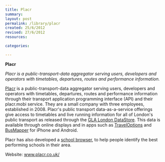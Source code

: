 ```yaml
---
title: Placr
summary: 
layout: post
permalink: /library/placr
created: 25/6/2012
revised: 27/6/2012
resources:

categories:

---
```


<p><strong>Placr</strong></p>
<p><em>Placr is a public-transport-data aggregator serving users, developers and operators with timetables, departures, routes and performance information.</em></p>
<p><a href="http://www.placr.co.uk/" rel="nofollow">Placr</a> is a public-transport-data aggregator serving users, developers and operators with timetables, departures, routes and performance information through their transport application programming interface (API) and their placr.mobi service. They are a small company with three employees, established in 2008. Placr's public transport data-as-a-service offerings give access to timetables and live running information for all of London's public transport as released through the <a href="http://www.data.gov.uk/library/London-DataStore" rel="nofollow">GLA London DataStore</a>. This data is available through online displays and in apps such as <a href="https://traveloptions.co.uk/" rel="nofollow">TravelOptions</a> and <a href="http://busmapper.co.uk/" rel="nofollow">BusMapper</a> for iPhone and Android.</p>
<p>Placr has also developed a <a href="http://www.data.gov.uk/library/Placr-School-Browser" rel="nofollow">school browser</a>, to help people identify the best performing schools in their area.</p>
<p>Website: <a href="http://www.placr.co.uk/" rel="nofollow">www.placr.co.uk/</a></p>
